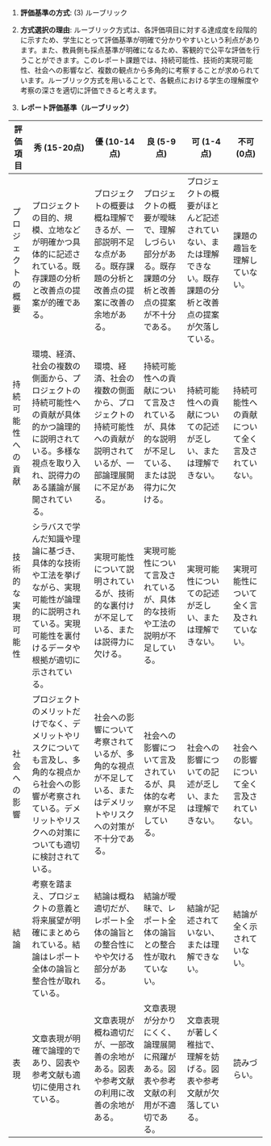 1. **評価基準の方式**: (3) ルーブリック

2. **方式選択の理由**: ルーブリック方式は、各評価項目に対する達成度を段階的に示すため、学生にとって評価基準が明確で分かりやすいという利点があります。また、教員側も採点基準が明確になるため、客観的で公平な評価を行うことができます。このレポート課題では、持続可能性、技術的実現可能性、社会への影響など、複数の観点から多角的に考察することが求められています。ルーブリック方式を用いることで、各観点における学生の理解度や考察の深さを適切に評価できると考えます。

3. **レポート評価基準（ルーブリック）**

| 評価項目 | 秀 (15-20点) | 優 (10-14点) | 良 (5-9点) | 可 (1-4点) | 不可 (0点) |
|---|---|---|---|---|---|
| プロジェクトの概要 | プロジェクトの目的、規模、立地などが明確かつ具体的に記述されている。既存課題の分析と改善点の提案が的確である。 | プロジェクトの概要は概ね理解できるが、一部説明不足な点がある。既存課題の分析と改善点の提案に改善の余地がある。 | プロジェクトの概要が曖昧で、理解しづらい部分がある。既存課題の分析と改善点の提案が不十分である。 | プロジェクトの概要がほとんど記述されていない、または理解できない。既存課題の分析と改善点の提案が欠落している。 | 課題の趣旨を理解していない。 |
| 持続可能性への貢献 | 環境、経済、社会の複数の側面から、プロジェクトの持続可能性への貢献が具体的かつ論理的に説明されている。多様な視点を取り入れ、説得力のある議論が展開されている。 | 環境、経済、社会の複数の側面から、プロジェクトの持続可能性への貢献が説明されているが、一部論理展開に不足がある。 | 持続可能性への貢献について言及されているが、具体的な説明が不足している、または説得力に欠ける。 | 持続可能性への貢献についての記述が乏しい、または理解できない。 | 持続可能性への貢献について全く言及されていない。 |
| 技術的な実現可能性 | シラバスで学んだ知識や理論に基づき、具体的な技術や工法を挙げながら、実現可能性が論理的に説明されている。実現可能性を裏付けるデータや根拠が適切に示されている。 | 実現可能性について説明されているが、技術的な裏付けが不足している、または説得力に欠ける。 | 実現可能性について言及されているが、具体的な技術や工法の説明が不足している。 | 実現可能性についての記述が乏しい、または理解できない。 | 実現可能性について全く言及されていない。 |
| 社会への影響 | プロジェクトのメリットだけでなく、デメリットやリスクについても言及し、多角的な視点から社会への影響が考察されている。デメリットやリスクへの対策についても適切に検討されている。 | 社会への影響について考察されているが、多角的な視点が不足している、またはデメリットやリスクへの対策が不十分である。 | 社会への影響について言及されているが、具体的な考察が不足している。 | 社会への影響についての記述が乏しい、または理解できない。 | 社会への影響について全く言及されていない。 |
| 結論 | 考察を踏まえ、プロジェクトの意義と将来展望が明確にまとめられている。結論はレポート全体の論旨と整合性が取れている。 | 結論は概ね適切だが、レポート全体の論旨との整合性にやや欠ける部分がある。 | 結論が曖昧で、レポート全体の論旨との整合性が取れていない。 | 結論が記述されていない、または理解できない。 | 結論が全く示されていない。 |
| 表現 | 文章表現が明確で論理的であり、図表や参考文献も適切に使用されている。 | 文章表現が概ね適切だが、一部改善の余地がある。図表や参考文献の利用に改善の余地がある。 | 文章表現が分かりにくく、論理展開に飛躍がある。図表や参考文献の利用が不適切である。 | 文章表現が著しく稚拙で、理解を妨げる。図表や参考文献が欠落している。 | 読みづらい。 |


